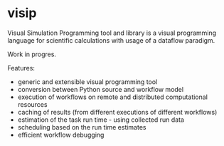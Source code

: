 # visip

Visual Simulation Programming tool and library is a visual programming language for scientific calculations with usage of a dataflow paradigm. 

Work in progres.

Features:
- generic and extensible visual programming tool 
- conversion between Python source and workflow model
- execution of workflows on remote and distributed computational resources
- caching of results (from different executions of different workflows)
- estimation of the task run time - using collected run data
- scheduling based on the run time estimates
- efficient workflow debugging
